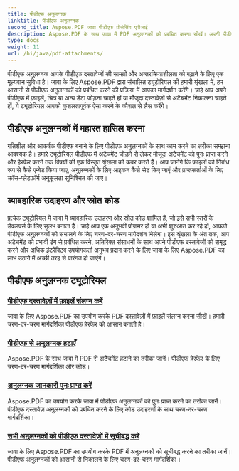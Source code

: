 ```yaml
---
title: पीडीएफ अनुलग्नक
linktitle: पीडीएफ अनुलग्नक
second_title: Aspose.PDF जावा पीडीएफ प्रोसेसिंग एपीआई
description: Aspose.PDF के साथ जावा में PDF अनुलग्नकों को प्रबंधित करना सीखें। अपनी पीडीएफ़ में फ़ाइलें, चित्र और बहुत कुछ आसानी से संलग्न करें।
type: docs
weight: 11
url: /hi/java/pdf-attachments/
---
```


पीडीएफ अनुलग्नक आपके पीडीएफ दस्तावेजों की सामग्री और अन्तरक्रियाशीलता को बढ़ाने के लिए एक मूल्यवान सुविधा है। जावा के लिए Aspose.PDF द्वारा संचालित ट्यूटोरियल की हमारी श्रृंखला में, हम आसानी से पीडीएफ अनुलग्नकों को प्रबंधित करने की प्रक्रिया में आपका मार्गदर्शन करेंगे। चाहे आप अपने पीडीएफ में फ़ाइलें, चित्र या अन्य डेटा जोड़ना चाहते हों या मौजूदा दस्तावेज़ों से अटैचमेंट निकालना चाहते हों, ये ट्यूटोरियल आपको कुशलतापूर्वक ऐसा करने के कौशल से लैस करेंगे।

## पीडीएफ अनुलग्नकों में महारत हासिल करना

गतिशील और आकर्षक पीडीएफ बनाने के लिए पीडीएफ अनुलग्नकों के साथ काम करने का तरीका समझना आवश्यक है। हमारे ट्यूटोरियल पीडीएफ में अटैचमेंट जोड़ने से लेकर मौजूदा अटैचमेंट को पुनः प्राप्त करने और हेरफेर करने तक विषयों की एक विस्तृत श्रृंखला को कवर करते हैं। आप जानेंगे कि फ़ाइलों को निर्बाध रूप से कैसे एम्बेड किया जाए, अनुलग्नकों के लिए आइकन कैसे सेट किए जाएं और प्राप्तकर्ताओं के लिए क्रॉस-प्लेटफ़ॉर्म अनुकूलता सुनिश्चित की जाए।

## व्यावहारिक उदाहरण और स्रोत कोड

प्रत्येक ट्यूटोरियल में जावा में व्यावहारिक उदाहरण और स्रोत कोड शामिल हैं, जो इसे सभी स्तरों के डेवलपर्स के लिए सुलभ बनाता है। चाहे आप एक अनुभवी प्रोग्रामर हों या अभी शुरुआत कर रहे हों, आपको पीडीएफ अनुलग्नकों को संभालने के लिए चरण-दर-चरण मार्गदर्शन मिलेगा। इस श्रृंखला के अंत तक, आप अटैचमेंट को प्रभावी ढंग से प्रबंधित करने, अतिरिक्त संसाधनों के साथ अपने पीडीएफ दस्तावेजों को समृद्ध करने और अधिक इंटरैक्टिव उपयोगकर्ता अनुभव प्रदान करने के लिए जावा के लिए Aspose.PDF का लाभ उठाने में अच्छी तरह से पारंगत हो जाएंगे।

## पीडीएफ अनुलग्नक ट्यूटोरियल
### [पीडीएफ दस्तावेज़ों में फ़ाइलें संलग्न करें](./attach-files-pdf-documents/)
जावा के लिए Aspose.PDF का उपयोग करके PDF दस्तावेज़ों में फ़ाइलें संलग्न करना सीखें। हमारी चरण-दर-चरण मार्गदर्शिका पीडीएफ हेरफेर को आसान बनाती है।
### [पीडीएफ़ से अनुलग्नक हटाएँ](./remove-attachments-from-pdfs/)
Aspose.PDF के साथ जावा में PDF से अटैचमेंट हटाने का तरीका जानें। पीडीएफ हेरफेर के लिए चरण-दर-चरण मार्गदर्शिका और कोड।
### [अनुलग्नक जानकारी पुनः प्राप्त करें](./retrieve-attachment-information/)
Aspose.PDF का उपयोग करके जावा में पीडीएफ अनुलग्नकों को पुनः प्राप्त करने का तरीका जानें। पीडीएफ दस्तावेज़ अनुलग्नकों को प्रबंधित करने के लिए कोड उदाहरणों के साथ चरण-दर-चरण मार्गदर्शिका।
### [सभी अनुलग्नकों को पीडीएफ दस्तावेज़ों में सूचीबद्ध करें](./list-all-attachments-pdf-documents/)
जावा के लिए Aspose.PDF का उपयोग करके PDF में अनुलग्नकों को सूचीबद्ध करने का तरीका जानें। पीडीएफ अनुलग्नकों को आसानी से निकालने के लिए चरण-दर-चरण मार्गदर्शिका।